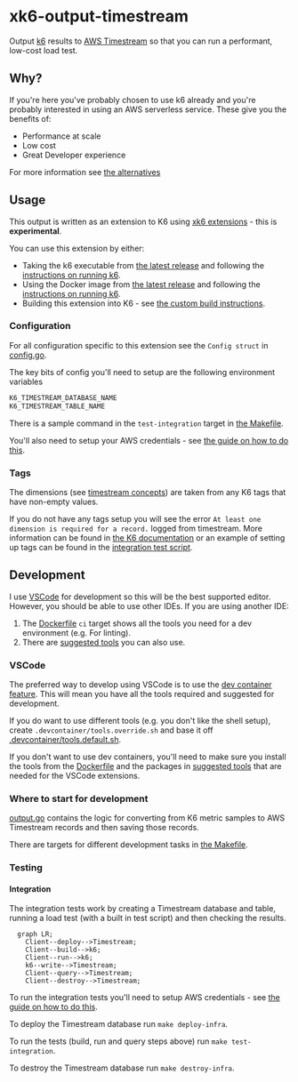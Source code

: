 # xk6-output-timestream

Output [k6](https://k6.io/) results to [AWS Timestream](https://aws.amazon.com/timestream/) so that you can run a performant, low-cost load test.

## Why?

If you're here you've probably chosen to use k6 already and you're probably interested in using an AWS serverless service. These give you the benefits of:

- Performance at scale
- Low cost
- Great Developer experience

For more information see [the alternatives](docs/Alternatives.md)

## Usage

This output is written as an extension to K6 using [xk6 extensions](https://github.com/grafana/xk6) - this is **experimental**.

You can use this extension by either:

- Taking the k6 executable from [the latest release](https://github.com/leonyork/xk6-output-timestream/releases) and following the [instructions on running k6](https://k6.io/docs/get-started/running-k6/).
- Using the Docker image from [the latest release](https://github.com/leonyork/xk6-output-timestream/releases) and following the [instructions on running k6](https://k6.io/docs/get-started/running-k6/).
- Building this extension into K6 - see [the custom build instructions](https://github.com/grafana/xk6#custom-builds).

### Configuration

For all configuration specific to this extension see the `Config struct` in [config.go](config.go).

The key bits of config you'll need to setup are the following environment variables

```sh
K6_TIMESTREAM_DATABASE_NAME
K6_TIMESTREAM_TABLE_NAME
```

There is a sample command in the `test-integration` target in [the Makefile](Makefile).

You'll also need to setup your AWS credentials - see [the guide on how to do this](https://docs.aws.amazon.com/sdk-for-go/v1/developer-guide/configuring-sdk.html#specifying-credentials).

### Tags

The dimensions (see [timestream concepts](https://docs.aws.amazon.com/timestream/latest/developerguide/concepts.html)) are taken from any K6 tags that have non-empty values.

If you do not have any tags setup you will see the error `At least one dimension is required for a record.` logged from timestream. More information can be found in [the K6 documentation](https://k6.io/docs/using-k6/tags-and-groups/) or an example of setting up tags can be found in the [integration test script](test/test.js).

## Development

I use [VSCode](https://code.visualstudio.com/) for development so this will be the best supported editor. However, you should be able to use other IDEs. If you are using another IDE:

1. The [Dockerfile](Dockerfile) `ci` target shows all the tools you need for a dev environment (e.g. For linting).
2. There are [suggested tools](.devcontainer/tools.default.sh) you can also use.

### VSCode

The preferred way to develop using VSCode is to use the [dev container feature](https://code.visualstudio.com/learn/develop-cloud/containers). This will mean you have all the tools required and suggested for development.

If you do want to use different tools (e.g. you don't like the shell setup), create `.devcontainer/tools.override.sh` and base it off [.devcontainer/tools.default.sh](.devcontainer/tools.default.sh).

If you don't want to use dev containers, you'll need to make sure you install the tools from the [Dockerfile](Dockerfile) and the packages in [suggested tools](.devcontainer/tools.default.sh) that are needed for the VSCode extensions.

### Where to start for development

[output.go](output.go) contains the logic for converting from K6 metric samples to AWS Timestream records and then saving those records.

There are targets for different development tasks in [the Makefile](Makefile).

### Testing

#### Integration

The integration tests work by creating a Timestream database and table, running a load test (with a built in test script) and then checking the results.

```mermaid
  graph LR;
    Client--deploy-->Timestream;
    Client--build-->k6;
    Client--run-->k6;
    k6--write-->Timestream;
    Client--query-->Timestream;
    Client--destroy-->Timestream;
```

To run the integration tests you'll need to setup AWS credentials - see [the guide on how to do this](https://docs.aws.amazon.com/sdk-for-go/v1/developer-guide/configuring-sdk.html#specifying-credentials).

To deploy the Timestream database run `make deploy-infra`.

To run the tests (build, run and query steps above) run `make test-integration`.

To destroy the Timestream database run `make destroy-infra`.
